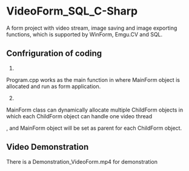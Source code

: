 # VideoForm_SQL_C-Sharp

A form project with video stream, image saving and image exporting functions, which is supported by WinForm, Emgu.CV and SQL.

## Confriguration of coding
1.
Program.cpp works as the main function in where MainForm object is allocated and run as form application.

2.
MainForm class can dynamically allocate multiple ChildForm objects in which each ChildForm object can handle one video thread

, and MainForm object will be set as parent for each ChildForm object.

## Video Demonstration

There is a Demonstration_VideoForm.mp4 for demonstration
